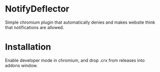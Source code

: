 # NotifyDeflector
Simple chromium plugin that automatically denies and makes website think that notifications are allowed.

# Installation
Enable developer mode in chromium, and drop .crx from releases into addons window.
